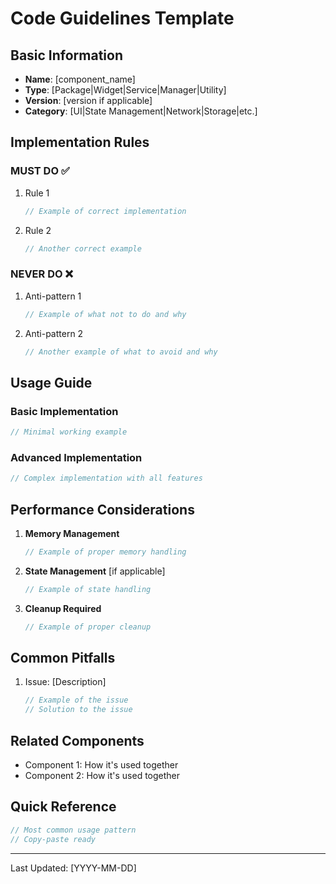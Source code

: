 # Code Guidelines Template

## Basic Information
- **Name**: [component_name]
- **Type**: [Package|Widget|Service|Manager|Utility]
- **Version**: [version if applicable]
- **Category**: [UI|State Management|Network|Storage|etc.]

## Implementation Rules

### MUST DO ✅
1. Rule 1
   ```dart
   // Example of correct implementation
   ```
2. Rule 2
   ```dart
   // Another correct example
   ```

### NEVER DO ❌
1. Anti-pattern 1
   ```dart
   // Example of what not to do and why
   ```
2. Anti-pattern 2
   ```dart
   // Another example of what to avoid and why
   ```

## Usage Guide

### Basic Implementation
```dart
// Minimal working example
```

### Advanced Implementation
```dart
// Complex implementation with all features
```

## Performance Considerations
1. **Memory Management**
   ```dart
   // Example of proper memory handling
   ```

2. **State Management** [if applicable]
   ```dart
   // Example of state handling
   ```

3. **Cleanup Required**
   ```dart
   // Example of proper cleanup
   ```

## Common Pitfalls
1. Issue: [Description]
   ```dart
   // Example of the issue
   // Solution to the issue
   ```

## Related Components
- Component 1: How it's used together
- Component 2: How it's used together

## Quick Reference
```dart
// Most common usage pattern
// Copy-paste ready
```

---
Last Updated: [YYYY-MM-DD] 